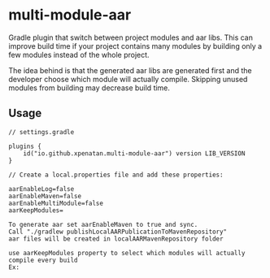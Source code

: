 # multi-module-aar

Gradle plugin that switch between project modules and aar libs.
This can improve build time if your project contains many modules by building only a few modules instead of the whole project.

The idea behind is that the generated aar libs are generated first and the developer choose which module will actually compile.
Skipping unused modules from building may decrease build time.

## Usage

```
// settings.gradle

plugins {
    id("io.github.xpenatan.multi-module-aar") version LIB_VERSION
}

// Create a local.properties file and add these properties:

aarEnableLog=false
aarEnableMaven=false
aarEnableMultiModule=false
aarKeepModules=

To generate aar set aarEnableMaven to true and sync. 
Call "./gradlew publishLocalAARPublicationToMavenRepository"
aar files will be created in localAARMavenRepository folder

use aarKeepModules property to select which modules will actually compile every build
Ex: 

```